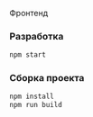 Фронтенд

### Разработка
```js
npm start
```

### Сборка проекта
```js
npm install
npm run build
```